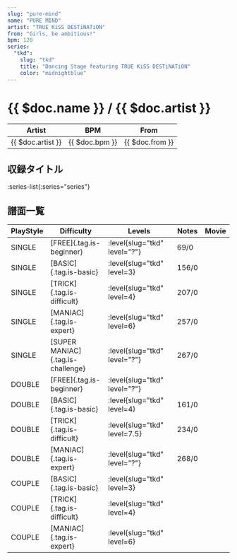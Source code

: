```yaml
---
slug: "pure-mind"
name: "PURE MIND"
artist: "TRUE KiSS DESTiNATiON"
from: "Girls, be ambitious!"
bpm: 120
series:
  "tkd":
    slug: "tkd"
    title: "Dancing Stage featuring TRUE KiSS DESTiNATiON"
    color: "midnightblue"
---
```


# {{ $doc.name }} / {{ $doc.artist }}

|Artist|BPM|From|
|------|---|----|
|{{ $doc.artist }}|{{ $doc.bpm }}|{{ $doc.from }}|

## 収録タイトル

:series-list{:series="series"}

## 譜面一覧

|PlayStyle|Difficulty|Levels|Notes|Movie|
|---------|----------|------|-----|-----|
|SINGLE|[FREE]{.tag.is-beginner}|:level{slug="tkd" level="?"}|69/0||
|SINGLE|[BASIC]{.tag.is-basic}|:level{slug="tkd" level=3}|156/0||
|SINGLE|[TRICK]{.tag.is-difficult}|:level{slug="tkd" level=4}|207/0||
|SINGLE|[MANIAC]{.tag.is-expert}|:level{slug="tkd" level=6}|257/0||
|SINGLE|[SUPER MANIAC]{.tag.is-challenge}|:level{slug="tkd" level="?"}|267/0||
|DOUBLE|[FREE]{.tag.is-beginner}|:level{slug="tkd" level="?"}|||
|DOUBLE|[BASIC]{.tag.is-basic}|:level{slug="tkd" level=4}|161/0||
|DOUBLE|[TRICK]{.tag.is-difficult}|:level{slug="tkd" level=7.5}|234/0||
|DOUBLE|[MANIAC]{.tag.is-expert}|:level{slug="tkd" level="?"}|268/0||
|COUPLE|[BASIC]{.tag.is-basic}|:level{slug="tkd" level=3}|||
|COUPLE|[TRICK]{.tag.is-difficult}|:level{slug="tkd" level=4}|||
|COUPLE|[MANIAC]{.tag.is-expert}|:level{slug="tkd" level=6}|||
